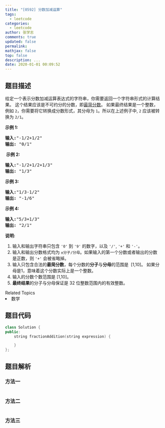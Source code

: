 ```yaml
---
title: "[0592] 分数加减运算"
tags:
  - leetcode
categories:
  - leetcode
author: 张学志
comments: true
updated: false
permalink:
mathjax: false
top: false
description: ...
date: 2020-01-01 00:09:52
---
```


## 题目描述

<p>给定一个表示分数加减运算表达式的字符串，你需要返回一个字符串形式的计算结果。&nbsp;这个结果应该是不可约分的分数，即<a href="https://baike.baidu.com/item/%E6%9C%80%E7%AE%80%E5%88%86%E6%95%B0" target="_blank">最简分数</a>。&nbsp;如果最终结果是一个整数，例如&nbsp;<code>2</code>，你需要将它转换成分数形式，其分母为&nbsp;<code>1</code>。所以在上述例子中, <code>2</code>&nbsp;应该被转换为&nbsp;<code>2/1</code>。</p>

<p><strong>示例&nbsp;1:</strong></p>

<pre>
<strong>输入:</strong>&quot;-1/2+1/2&quot;
<strong>输出:</strong> &quot;0/1&quot;
</pre>

<p><strong>&nbsp;示例 2:</strong></p>

<pre>
<strong>输入:</strong>&quot;-1/2+1/2+1/3&quot;
<strong>输出:</strong> &quot;1/3&quot;
</pre>

<p><strong>示例 3:</strong></p>

<pre>
<strong>输入:</strong>&quot;1/3-1/2&quot;
<strong>输出:</strong> &quot;-1/6&quot;
</pre>

<p><strong>示例 4:</strong></p>

<pre>
<strong>输入:</strong>&quot;5/3+1/3&quot;
<strong>输出:</strong> &quot;2/1&quot;
</pre>

<p><strong>说明:</strong></p>

<ol>
	<li>输入和输出字符串只包含&nbsp;<code>&#39;0&#39;</code> 到&nbsp;<code>&#39;9&#39;</code>&nbsp;的数字，以及&nbsp;<code>&#39;/&#39;</code>, <code>&#39;+&#39;</code> 和&nbsp;<code>&#39;-&#39;</code>。&nbsp;</li>
	<li>输入和输出分数格式均为&nbsp;<code>&plusmn;分子/分母</code>。如果输入的第一个分数或者输出的分数是正数，则&nbsp;<code>&#39;+&#39;</code>&nbsp;会被省略掉。</li>
	<li>输入只包含合法的<strong>最简分数</strong>，每个分数的<strong>分子</strong>与<strong>分母</strong>的范围是&nbsp;&nbsp;[1,10]。&nbsp;如果分母是1，意味着这个分数实际上是一个整数。</li>
	<li>输入的分数个数范围是 [1,10]。</li>
	<li><strong>最终结果</strong>的分子与分母保证是 32 位整数范围内的有效整数。</li>
</ol>
<div><div>Related Topics</div><div><li>数学</li></div></div>

## 题目代码

```cpp
class Solution {
public:
    string fractionAddition(string expression) {

    }
};
```

## 题目解析

### 方法一

```cpp

```

### 方法二

```cpp

```

### 方法三

```cpp

```

